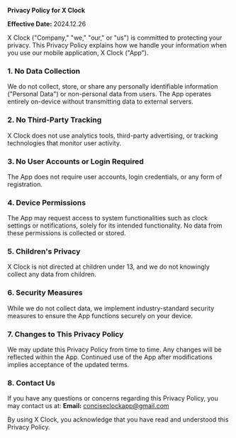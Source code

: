 **Privacy Policy for X Clock**

**Effective Date:** 2024.12.26

X Clock ("Company," "we," "our," or "us") is committed to protecting your privacy. This Privacy Policy explains how we handle your information when you use our mobile application, X Clock ("App").

### **1. No Data Collection**
We do not collect, store, or share any personally identifiable information ("Personal Data") or non-personal data from users. The App operates entirely on-device without transmitting data to external servers.

### **2. No Third-Party Tracking**
X Clock does not use analytics tools, third-party advertising, or tracking technologies that monitor user activity.

### **3. No User Accounts or Login Required**
The App does not require user accounts, login credentials, or any form of registration.

### **4. Device Permissions**
The App may request access to system functionalities such as clock settings or notifications, solely for its intended functionality. No data from these permissions is collected or stored.

### **5. Children's Privacy**
X Clock is not directed at children under 13, and we do not knowingly collect any data from children.

### **6. Security Measures**
While we do not collect data, we implement industry-standard security measures to ensure the App functions securely on your device.

### **7. Changes to This Privacy Policy**
We may update this Privacy Policy from time to time. Any changes will be reflected within the App. Continued use of the App after modifications implies acceptance of the updated terms.

### **8. Contact Us**
If you have any questions or concerns regarding this Privacy Policy, you may contact us at:
**Email:** conciseclockapp@gmail.com

By using X Clock, you acknowledge that you have read and understood this Privacy Policy.

